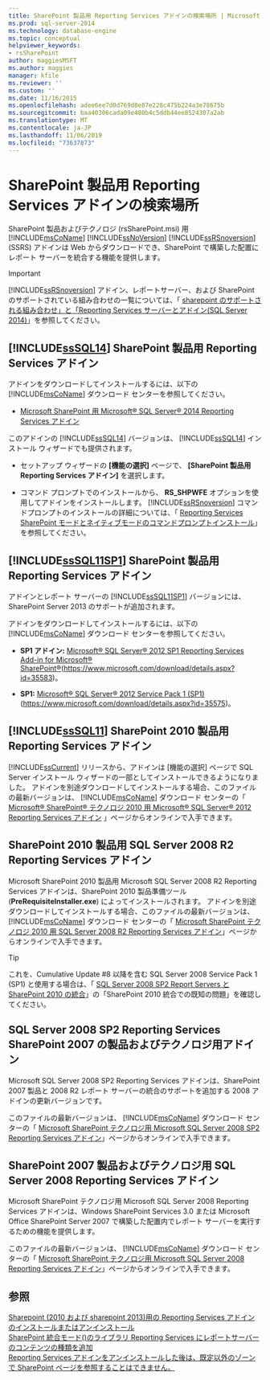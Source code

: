 ```yaml
---
title: SharePoint 製品用 Reporting Services アドインの検索場所 | Microsoft Docs
ms.prod: sql-server-2014
ms.technology: database-engine
ms.topic: conceptual
helpviewer_keywords:
- rsSharePoint
author: maggiesMSFT
ms.author: maggies
manager: kfile
ms.reviewer: ''
ms.custom: ''
ms.date: 11/16/2015
ms.openlocfilehash: adee6ee7d0d769d8e87e228c475b224a3e78675b
ms.sourcegitcommit: baa40306cada09e480b4c5ddb44ee8524307a2ab
ms.translationtype: MT
ms.contentlocale: ja-JP
ms.lasthandoff: 11/06/2019
ms.locfileid: "73637873"
---
```

# <a name="where-to-find-the-reporting-services-add-in-for-sharepoint-products"></a>SharePoint 製品用 Reporting Services アドインの検索場所

SharePoint 製品およびテクノロジ (rsSharePoint.msi) 用 [!INCLUDE[msCoName](../../includes/msconame-md.md)] [!INCLUDE[ssNoVersion](../../includes/ssnoversion-md.md)] [!INCLUDE[ssRSnoversion](../../includes/ssrsnoversion-md.md)] (SSRS) アドインは Web からダウンロードでき、SharePoint で構築した配置にレポート サーバーを統合する機能を提供します。  
  
> [!IMPORTANT]  
>  [!INCLUDE[ssRSnoversion](../../includes/ssrsnoversion-md.md)] アドイン、レポートサーバー、および SharePoint のサポートされている組み合わせの一覧については、「 [sharepoint のサポートされる組み合わせ」と「Reporting Services サーバーとアドイン&#40;SQL Server 2014&#41;](supported-combinations-of-sharepoint-and-reporting-services-server.md)」を参照してください。  
  
##  <a name="bkmk_sql14"></a> [!INCLUDE[ssSQL14](../../includes/sssql14-md.md)] SharePoint 製品用 Reporting Services アドイン  
 アドインをダウンロードしてインストールするには、以下の [!INCLUDE[msCoName](../../includes/msconame-md.md)] ダウンロード センターを参照してください。  
  
-   [Microsoft SharePoint 用 Microsoft® SQL Server® 2014 Reporting Services アドイン](https://www.microsoft.com/download/details.aspx?id=53162)  
  
 このアドインの [!INCLUDE[ssSQL14](../../includes/sssql14-md.md)] バージョンは、 [!INCLUDE[ssSQL14](../../includes/sssql14-md.md)] インストール ウィザードでも提供されます。  
  
-   セットアップ ウィザードの **[機能の選択]** ページで、 **[SharePoint 製品用 Reporting Services アドイン]** を選択します。  
  
-   コマンド プロンプトでのインストールから、 **RS_SHPWFE** オプションを使用してアドインをインストールします。 [!INCLUDE[ssRSnoversion](../../includes/ssrsnoversion-md.md)] コマンドプロンプトのインストールの詳細については、「 [Reporting Services SharePoint モードとネイティブモードのコマンドプロンプトインストール](install-reporting-services-at-the-command-prompt.md)」を参照してください。  
  
##  <a name="bkmk_sql11sp1"></a> [!INCLUDE[ssSQL11SP1](../../includes/sssql11sp1-md.md)] SharePoint 製品用 Reporting Services アドイン  
 アドインとレポート サーバーの [!INCLUDE[ssSQL11SP1](../../includes/sssql11sp1-md.md)] バージョンには、SharePoint Server 2013 のサポートが追加されます。  
  
 アドインをダウンロードしてインストールするには、以下の [!INCLUDE[msCoName](../../includes/msconame-md.md)] ダウンロード センターを参照してください。  
  
-   **SP1 アドイン:**  [Microsoft® SQL Server® 2012 SP1 Reporting Services Add-in for Microsoft® SharePoint®](https://www.microsoft.com/download/details.aspx?id=35583)(https://www.microsoft.com/download/details.aspx?id=35583)。  
  
-   **SP1:**  [Microsoft® SQL Server® 2012 Service Pack 1 (SP1)](https://www.microsoft.com/download/details.aspx?id=35575) (https://www.microsoft.com/download/details.aspx?id=35575)。  
  
##  <a name="bkmk_sql11"></a> [!INCLUDE[ssSQL11](../../includes/sssql11-md.md)] SharePoint 2010 製品用 Reporting Services アドイン  
 [!INCLUDE[ssCurrent](../../includes/sscurrent-md.md)] リリースから、アドインは [機能の選択] ページで SQL Server インストール ウィザードの一部としてインストールできるようになりました。 アドインを別途ダウンロードしてインストールする場合、このファイルの最新バージョンは、 [!INCLUDE[msCoName](../../includes/msconame-md.md)] ダウンロード センターの「 [Microsoft® SharePoint® テクノロジ 2010 用 Microsoft® SQL Server® 2012 Reporting Services アドイン](https://go.microsoft.com/fwlink/?LinkID=207242) 」ページからオンラインで入手できます。  
  
##  <a name="bkmk_sql2008r2"></a>SharePoint 2010 製品用 SQL Server 2008 R2 Reporting Services アドイン  
 Microsoft SharePoint 2010 製品用 Microsoft SQL Server 2008 R2 Reporting Services アドインは、SharePoint 2010 製品準備ツール (**PreRequisiteInstaller.exe**) によってインストールされます。 アドインを別途ダウンロードしてインストールする場合、このファイルの最新バージョンは、 [!INCLUDE[msCoName](../../includes/msconame-md.md)] ダウンロード センターの「 [Microsoft SharePoint テクノロジ 2010 用 SQL Server 2008 R2 Reporting Services アドイン](https://www.microsoft.com/download/details.aspx?id=622)」ページからオンラインで入手できます。  
  
> [!TIP]  
>  これを、Cumulative Update #8 以降を含む SQL Server 2008 Service Pack 1 (SP1) と使用する場合は、「 [SQL Server 2008 SP2 Report Servers と SharePoint 2010 の統合](https://technet.microsoft.com/library/ff946055%28SQL.100%29.aspx)」の「SharePoint 2010 統合での既知の問題」を確認してください。  
  
##  <a name="bkmk_sql2008sp2"></a>SQL Server 2008 SP2 Reporting Services SharePoint 2007 の製品およびテクノロジ用アドイン  
 Microsoft SQL Server 2008 SP2 Reporting Services アドインは、SharePoint 2007 製品と 2008 R2 レポート サーバーの統合のサポートを追加する 2008 アドインの更新バージョンです。  
  
 このファイルの最新バージョンは、 [!INCLUDE[msCoName](../../includes/msconame-md.md)] ダウンロード センターの「 [Microsoft SharePoint テクノロジ用 Microsoft SQL Server 2008 SP2 Reporting Services アドイン](https://www.microsoft.com/download/details.aspx?id=793)」ページからオンラインで入手できます。  
  
##  <a name="bkmk_sql2008"></a>SharePoint 2007 製品およびテクノロジ用 SQL Server 2008 Reporting Services アドイン  
 Microsoft SharePoint テクノロジ用 Microsoft SQL Server 2008 Reporting Services アドインは、Windows SharePoint Services 3.0 または Microsoft Office SharePoint Server 2007 で構築した配置内でレポート サーバーを実行するための機能を提供します。  
  
 このファイルの最新バージョンは、 [!INCLUDE[msCoName](../../includes/msconame-md.md)] ダウンロード センターの「 [Microsoft SharePoint テクノロジ用 Microsoft SQL Server 2008 Reporting Services アドイン](https://www.microsoft.com/download/details.aspx?id=622)」ページからオンラインで入手できます。  
  
## <a name="see-also"></a>参照  
 [Sharepoint &#40;2010 および sharepoint 2013&#41;用の Reporting Services アドインのインストールまたはアンインストール](install-or-uninstall-the-reporting-services-add-in-for-sharepoint.md)   
 [SharePoint 統合モード&#40;&#41;のライブラリ Reporting Services にレポートサーバーのコンテンツの種類を追加](../add-reporting-services-content-types-to-a-sharepoint-library.md)   
 [Reporting Services アドインをアンインストールした後は、既定以外のゾーンで SharePoint ページを参照することはできません。](https://support.microsoft.com/kb/2009212)  
  
  
